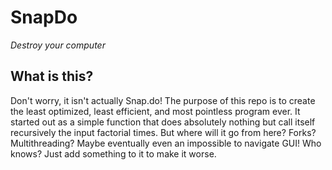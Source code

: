 # SnapDo
<i>Destroy your computer</i>

## What is this?
Don't worry, it isn't actually Snap.do! The purpose of this repo is to create the least optimized, least efficient, and most pointless program ever. It started out as a simple function that does absolutely nothing but call itself recursively the input factorial times. But where will it go from here? Forks? Multithreading? Maybe eventually even an impossible to navigate GUI! Who knows? Just add something to it to make it worse.
